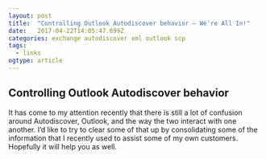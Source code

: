 ```yaml
---
layout: post 
title:  "Controlling Outlook Autodiscover behavior – We're All In!" 
date:   2017-04-22T14:05:47.699Z 
categories: exchange autodiscover xml outlook scp
tags:
  - links
ogtype: article 
---
```


## Controlling Outlook Autodiscover behavior

It has come to my attention recently that there is still a lot of confusion around Autodiscover, Outlook, and the way the two interact with one another. I’d like to try to clear some of that up by consolidating some of the information that I recently used to assist some of my own customers. Hopefully it will help you as well.